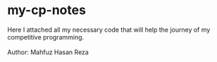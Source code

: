 # my-cp-notes
Here I attached all my necessary code that will help the journey of my competitive programming. <br> <br>
Author: Mahfuz Hasan Reza
